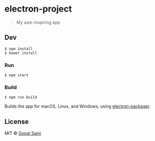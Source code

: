 # electron-project

> My awe-inspiring app


## Dev

```
$ npm install
$ bower install
```

### Run

```
$ npm start
```

### Build

```
$ npm run build
```

Builds the app for macOS, Linux, and Windows, using [electron-packager](https://github.com/electron-userland/electron-packager).


## License

MIT © [Gopal Saini](https://github.com/gsaini)
